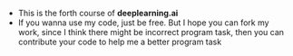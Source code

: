 * This is the forth course of **deeplearning.ai**  
* If you wanna use my code, just be free. But I hope you can fork my work, since I think there might be incorrect program task, then you can contribute your code to help me a better program task
